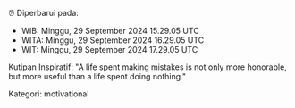 ⏰ Diperbarui pada:
- WIB: Minggu, 29 September 2024 15.29.05 UTC
- WITA: Minggu, 29 September 2024 16.29.05 UTC
- WIT: Minggu, 29 September 2024 17.29.05 UTC

Kutipan Inspiratif:
"A life spent making mistakes is not only more honorable, but more useful than a life spent doing nothing."


Kategori: motivational

